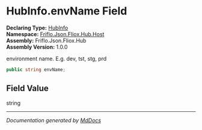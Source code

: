 ﻿<!--  
  <auto-generated>   
    The contents of this file were generated by a tool.  
    Changes to this file may be list if the file is regenerated  
  </auto-generated>   
-->

# HubInfo.envName Field

**Declaring Type:** [HubInfo](../index.md)  
**Namespace:** [Friflo.Json.Fliox.Hub.Host](../../index.md)  
**Assembly:** Friflo.Json.Fliox.Hub  
**Assembly Version:** 1.0.0

environment name. E.g. dev, tst, stg, prd

```csharp
public string envName;
```

## Field Value

string

___

*Documentation generated by [MdDocs](https://github.com/ap0llo/mddocs)*
